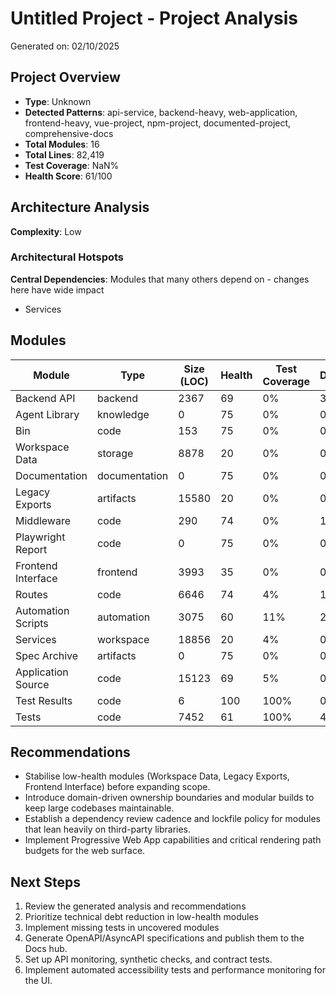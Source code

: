 # Untitled Project - Project Analysis

Generated on: 02/10/2025

## Project Overview

- **Type**: Unknown
- **Detected Patterns**: api-service, backend-heavy, web-application, frontend-heavy, vue-project, npm-project, documented-project, comprehensive-docs
- **Total Modules**: 16
- **Total Lines**: 82,419
- **Test Coverage**: NaN%
- **Health Score**: 61/100

## Architecture Analysis

**Complexity**: Low

### Architectural Hotspots

**Central Dependencies**: Modules that many others depend on - changes here have wide impact
- Services

## Modules

| Module | Type | Size (LOC) | Health | Test Coverage | Dependencies |
|--------|------|------------|---------|---------------|--------------|
| Backend API | backend | 2367 | 69 | 0% | 3 |
| Agent Library | knowledge | 0 | 75 | 0% | 0 |
| Bin | code | 153 | 75 | 0% | 0 |
| Workspace Data | storage | 8878 | 20 | 0% | 0 |
| Documentation | documentation | 0 | 75 | 0% | 0 |
| Legacy Exports | artifacts | 15580 | 20 | 0% | 0 |
| Middleware | code | 290 | 74 | 0% | 1 |
| Playwright Report | code | 0 | 75 | 0% | 0 |
| Frontend Interface | frontend | 3993 | 35 | 0% | 0 |
| Routes | code | 6646 | 74 | 4% | 1 |
| Automation Scripts | automation | 3075 | 60 | 11% | 2 |
| Services | workspace | 18856 | 20 | 4% | 0 |
| Spec Archive | artifacts | 0 | 75 | 0% | 0 |
| Application Source | code | 15123 | 69 | 5% | 0 |
| Test Results | code | 6 | 100 | 100% | 0 |
| Tests | code | 7452 | 61 | 100% | 4 |

## Recommendations

- Stabilise low-health modules (Workspace Data, Legacy Exports, Frontend Interface) before expanding scope.
- Introduce domain-driven ownership boundaries and modular builds to keep large codebases maintainable.
- Establish a dependency review cadence and lockfile policy for modules that lean heavily on third-party libraries.
- Implement Progressive Web App capabilities and critical rendering path budgets for the web surface.

## Next Steps

1. Review the generated analysis and recommendations
1. Prioritize technical debt reduction in low-health modules
1. Implement missing tests in uncovered modules
1. Generate OpenAPI/AsyncAPI specifications and publish them to the Docs hub.
1. Set up API monitoring, synthetic checks, and contract tests.
1. Implement automated accessibility tests and performance monitoring for the UI.
